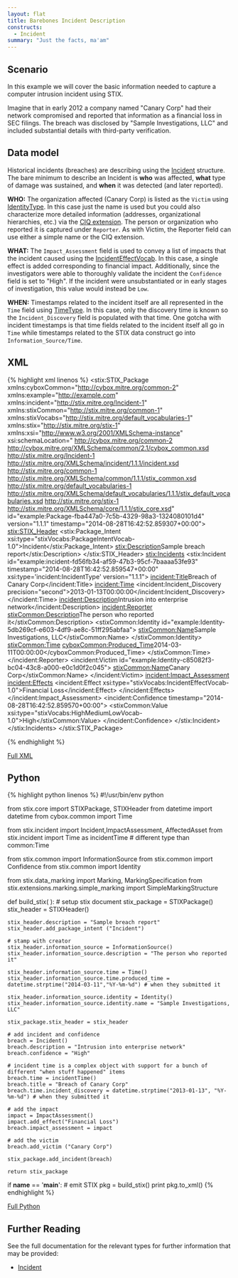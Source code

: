 ```yaml
---
layout: flat
title: Barebones Incident Description
constructs:
  - Incident
summary: "Just the facts, ma'am"
---
```



## Scenario

In this example we will cover the basic information needed to capture a computer intrusion incident using STIX.

Imagine that in early 2012 a company named "Canary Corp" had their network compromised and reported that information as a financial loss in SEC filings. The breach was disclosed by "Sample Investigations, LLC" and included substantial details with third-party verification.

## Data model

Historical incidents (breaches) are describing using the [Incident](/data-model/{{site.current_version}}/incident/IncidentType) structure. The bare minimum to describe an Incident is **who** was affected, **what** type of damage was sustained, and **when** it was detected (and later reported).

**WHO:** The organization affected (Canary Corp) is listed as the `Victim` using [IdentityType](/data-model/{{site.current_version}}/stixCommon/IdentityType/). In this case just the name is used but you could also characterize more detailed information (addresses, organizational hierarchies, etc.) via the [CIQ extension](/data-model/{{site.current_version}}/stix-ciqidentity/CIQIdentity3.0InstanceType/). The person or organization who reported it is captured under `Reporter`. As with Victim, the Reporter field can use either a simple name or the CIQ extension.

**WHAT:** The `Impact_Assessment` field is used to convey a list of impacts that the incident caused using the [IncidentEffectVocab](/data-model/{{site.current_version}}/stixVocabs/IncidentEffectVocab-1.0/). In this case, a single effect is added corresponding to financial impact. Additionally, since the investigators were able to thoroughly validate the incident the `Confidence` field is set to "High". If the incident were unsubstantiated or in early stages of investigation, this value would instead be `Low`.

**WHEN:** Timestamps related to the incident itself are all represented in the `Time` field using [TimeType](data-model/{{site.current_version}/incident/TimeType/). In this case, only the discovery time is known so the `Incident_Discovery` field is populated with that time. One gotcha with incident timestamps is that time fields related to the incident itself all go in `Time` while timestamps related to the STIX data construct go into `Information_Source/Time`.

## XML

{% highlight xml linenos  %}
<stix:STIX_Package 
	xmlns:cyboxCommon="http://cybox.mitre.org/common-2"
	xmlns:example="http://example.com"
	xmlns:incident="http://stix.mitre.org/Incident-1"
	xmlns:stixCommon="http://stix.mitre.org/common-1"
	xmlns:stixVocabs="http://stix.mitre.org/default_vocabularies-1"
	xmlns:stix="http://stix.mitre.org/stix-1"
	xmlns:xsi="http://www.w3.org/2001/XMLSchema-instance"
	xsi:schemaLocation="
	http://cybox.mitre.org/common-2 http://cybox.mitre.org/XMLSchema/common/2.1/cybox_common.xsd
	http://stix.mitre.org/Incident-1 http://stix.mitre.org/XMLSchema/incident/1.1.1/incident.xsd
	http://stix.mitre.org/common-1 http://stix.mitre.org/XMLSchema/common/1.1.1/stix_common.xsd
	http://stix.mitre.org/default_vocabularies-1 http://stix.mitre.org/XMLSchema/default_vocabularies/1.1.1/stix_default_vocabularies.xsd
	http://stix.mitre.org/stix-1 http://stix.mitre.org/XMLSchema/core/1.1.1/stix_core.xsd" id="example:Package-fba447a0-7c5b-4329-98a3-1324080101d4" version="1.1.1" timestamp="2014-08-28T16:42:52.859307+00:00">
    <stix:STIX_Header>
        <stix:Package_Intent xsi:type="stixVocabs:PackageIntentVocab-1.0">Incident</stix:Package_Intent>
        <stix:Description>Sample breach report</stix:Description>
    </stix:STIX_Header>
    <stix:Incidents>
        <stix:Incident id="example:incident-fd56fb34-af59-47b3-95cf-7baaaa53fe93" timestamp="2014-08-28T16:42:52.859547+00:00" xsi:type='incident:IncidentType' version="1.1.1">
            <incident:Title>Breach of Canary Corp</incident:Title>
            <incident:Time>
                <incident:Incident_Discovery precision="second">2013-01-13T00:00:00</incident:Incident_Discovery>
            </incident:Time>
            <incident:Description>Intrusion into enterprise network</incident:Description>
            <incident:Reporter>
                <stixCommon:Description>The person who reported it</stixCommon:Description>
                <stixCommon:Identity id="example:Identity-5db269cf-e603-4df9-ae8c-51ff295abfaa">
                    <stixCommon:Name>Sample Investigations, LLC</stixCommon:Name>
                </stixCommon:Identity>
                <stixCommon:Time>
                    <cyboxCommon:Produced_Time>2014-03-11T00:00:00</cyboxCommon:Produced_Time>
                </stixCommon:Time>
            </incident:Reporter>
            <incident:Victim id="example:Identity-c85082f3-bc04-43c8-a000-e0c1d0f2c045">
                <stixCommon:Name>Canary Corp</stixCommon:Name>
            </incident:Victim>
            <incident:Impact_Assessment>
                <incident:Effects>
                    <incident:Effect xsi:type="stixVocabs:IncidentEffectVocab-1.0">Financial Loss</incident:Effect>
                </incident:Effects>
            </incident:Impact_Assessment>
            <incident:Confidence timestamp="2014-08-28T16:42:52.859570+00:00">
                <stixCommon:Value xsi:type="stixVocabs:HighMediumLowVocab-1.0">High</stixCommon:Value>
            </incident:Confidence>
        </stix:Incident>
    </stix:Incidents>
</stix:STIX_Package>


{% endhighlight %}

[Full XML](sample.xml)

## Python

{% highlight python linenos %}
#!/usr/bin/env python

from stix.core import STIXPackage, STIXHeader
from datetime import datetime
from cybox.common import Time

from stix.incident import Incident,ImpactAssessment, AffectedAsset
from stix.incident import Time as incidentTime # different type than common:Time

from stix.common import InformationSource
from stix.common import Confidence
from stix.common import Identity

from stix.data_marking import Marking, MarkingSpecification
from stix.extensions.marking.simple_marking import SimpleMarkingStructure

def build_stix( ):
    # setup stix document
    stix_package = STIXPackage()
    stix_header = STIXHeader()

    stix_header.description = "Sample breach report" 
    stix_header.add_package_intent ("Incident")

    # stamp with creator
    stix_header.information_source = InformationSource()
    stix_header.information_source.description = "The person who reported it"

    stix_header.information_source.time = Time()
    stix_header.information_source.time.produced_time = datetime.strptime("2014-03-11","%Y-%m-%d") # when they submitted it

    stix_header.information_source.identity = Identity()
    stix_header.information_source.identity.name = "Sample Investigations, LLC"

    stix_package.stix_header = stix_header

    # add incident and confidence
    breach = Incident()
    breach.description = "Intrusion into enterprise network"
    breach.confidence = "High"

    # incident time is a complex object with support for a bunch of different "when stuff happened" items
    breach.time = incidentTime()
    breach.title = "Breach of Canary Corp"
    breach.time.incident_discovery = datetime.strptime("2013-01-13", "%Y-%m-%d") # when they submitted it

    # add the impact
    impact = ImpactAssessment()
    impact.add_effect("Financial Loss")
    breach.impact_assessment = impact

    # add the victim
    breach.add_victim ("Canary Corp")

    stix_package.add_incident(breach)

    return stix_package

if __name__ == '__main__':
    # emit STIX
    pkg = build_stix()
    print pkg.to_xml() 
{% endhighlight %}

[Full Python](sample.py)

## Further Reading

See the full documentation for the relevant types for further information that may be provided:

* [Incident](/data-model/{{site.current_version}}/incident/IncidentType)
